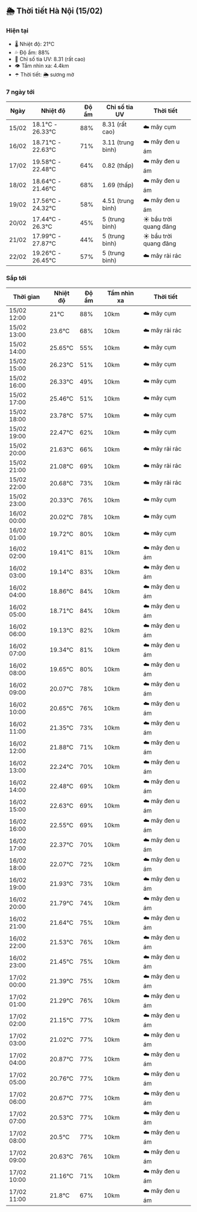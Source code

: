 ## 🌦️ Thời tiết Hà Nội (15/02)

### Hiện tại

- 🌡️ Nhiệt độ: 21℃
- 💦 Độ ẩm: 88%
- 🌟 Chỉ số tia UV: 8.31 (rất cao)
- 👁️ Tầm nhìn xa: 4.4km
- ☂️ Thời tiết: 🌦️ sương mờ

### 7 ngày tới

| Ngày | Nhiệt độ | Độ ẩm | Chỉ số tia UV | Thời tiết |
| --- | --- | --- | --- | --- |
| 15/02 | 18.1℃ - 26.33℃ | 88% | 8.31 (rất cao) | ☁️ mây cụm |
| 16/02 | 18.71℃ - 22.63℃ | 71% | 3.11 (trung bình) | ☁️ mây đen u ám |
| 17/02 | 19.58℃ - 22.48℃ | 64% | 0.82 (thấp) | ☁️ mây đen u ám |
| 18/02 | 18.64℃ - 21.46℃ | 68% | 1.69 (thấp) | ☁️ mây đen u ám |
| 19/02 | 17.56℃ - 24.32℃ | 58% | 4.51 (trung bình) | ☁️ mây đen u ám |
| 20/02 | 17.44℃ - 26.3℃ | 45% | 5 (trung bình) | ☀️ bầu trời quang đãng |
| 21/02 | 17.99℃ - 27.87℃ | 44% | 5 (trung bình) | ☀️ bầu trời quang đãng |
| 22/02 | 19.26℃ - 26.45℃ | 57% | 5 (trung bình) | ☁️ mây rải rác |

### Sắp tới

| Thời gian | Nhiệt độ | Độ ẩm | Tầm nhìn xa | Thời tiết |
| --- | --- | --- | --- | --- |
| 15/02 12:00 | 21℃ | 88% | 10km | ☁️ mây cụm |
| 15/02 13:00 | 23.6℃ | 68% | 10km | ☁️ mây rải rác |
| 15/02 14:00 | 25.65℃ | 55% | 10km | ☁️ mây cụm |
| 15/02 15:00 | 26.23℃ | 51% | 10km | ☁️ mây cụm |
| 15/02 16:00 | 26.33℃ | 49% | 10km | ☁️ mây cụm |
| 15/02 17:00 | 25.46℃ | 51% | 10km | ☁️ mây cụm |
| 15/02 18:00 | 23.78℃ | 57% | 10km | ☁️ mây cụm |
| 15/02 19:00 | 22.47℃ | 62% | 10km | ☁️ mây cụm |
| 15/02 20:00 | 21.63℃ | 66% | 10km | ☁️ mây rải rác |
| 15/02 21:00 | 21.08℃ | 69% | 10km | ☁️ mây rải rác |
| 15/02 22:00 | 20.68℃ | 73% | 10km | ☁️ mây rải rác |
| 15/02 23:00 | 20.33℃ | 76% | 10km | ☁️ mây cụm |
| 16/02 00:00 | 20.02℃ | 78% | 10km | ☁️ mây cụm |
| 16/02 01:00 | 19.72℃ | 80% | 10km | ☁️ mây cụm |
| 16/02 02:00 | 19.41℃ | 81% | 10km | ☁️ mây đen u ám |
| 16/02 03:00 | 19.14℃ | 83% | 10km | ☁️ mây đen u ám |
| 16/02 04:00 | 18.86℃ | 84% | 10km | ☁️ mây đen u ám |
| 16/02 05:00 | 18.71℃ | 84% | 10km | ☁️ mây đen u ám |
| 16/02 06:00 | 19.13℃ | 82% | 10km | ☁️ mây đen u ám |
| 16/02 07:00 | 19.34℃ | 81% | 10km | ☁️ mây đen u ám |
| 16/02 08:00 | 19.65℃ | 80% | 10km | ☁️ mây đen u ám |
| 16/02 09:00 | 20.07℃ | 78% | 10km | ☁️ mây đen u ám |
| 16/02 10:00 | 20.65℃ | 76% | 10km | ☁️ mây đen u ám |
| 16/02 11:00 | 21.35℃ | 73% | 10km | ☁️ mây đen u ám |
| 16/02 12:00 | 21.88℃ | 71% | 10km | ☁️ mây đen u ám |
| 16/02 13:00 | 22.24℃ | 70% | 10km | ☁️ mây đen u ám |
| 16/02 14:00 | 22.48℃ | 69% | 10km | ☁️ mây đen u ám |
| 16/02 15:00 | 22.63℃ | 69% | 10km | ☁️ mây đen u ám |
| 16/02 16:00 | 22.55℃ | 69% | 10km | ☁️ mây đen u ám |
| 16/02 17:00 | 22.37℃ | 70% | 10km | ☁️ mây đen u ám |
| 16/02 18:00 | 22.07℃ | 72% | 10km | ☁️ mây đen u ám |
| 16/02 19:00 | 21.93℃ | 73% | 10km | ☁️ mây đen u ám |
| 16/02 20:00 | 21.79℃ | 74% | 10km | ☁️ mây đen u ám |
| 16/02 21:00 | 21.64℃ | 75% | 10km | ☁️ mây đen u ám |
| 16/02 22:00 | 21.53℃ | 76% | 10km | ☁️ mây đen u ám |
| 16/02 23:00 | 21.45℃ | 75% | 10km | ☁️ mây đen u ám |
| 17/02 00:00 | 21.39℃ | 75% | 10km | ☁️ mây đen u ám |
| 17/02 01:00 | 21.29℃ | 76% | 10km | ☁️ mây đen u ám |
| 17/02 02:00 | 21.15℃ | 77% | 10km | ☁️ mây đen u ám |
| 17/02 03:00 | 21.02℃ | 77% | 10km | ☁️ mây đen u ám |
| 17/02 04:00 | 20.87℃ | 77% | 10km | ☁️ mây đen u ám |
| 17/02 05:00 | 20.76℃ | 77% | 10km | ☁️ mây đen u ám |
| 17/02 06:00 | 20.67℃ | 77% | 10km | ☁️ mây đen u ám |
| 17/02 07:00 | 20.53℃ | 77% | 10km | ☁️ mây đen u ám |
| 17/02 08:00 | 20.5℃ | 77% | 10km | ☁️ mây đen u ám |
| 17/02 09:00 | 20.63℃ | 76% | 10km | ☁️ mây đen u ám |
| 17/02 10:00 | 21.16℃ | 71% | 10km | ☁️ mây đen u ám |
| 17/02 11:00 | 21.8℃ | 67% | 10km | ☁️ mây đen u ám |
